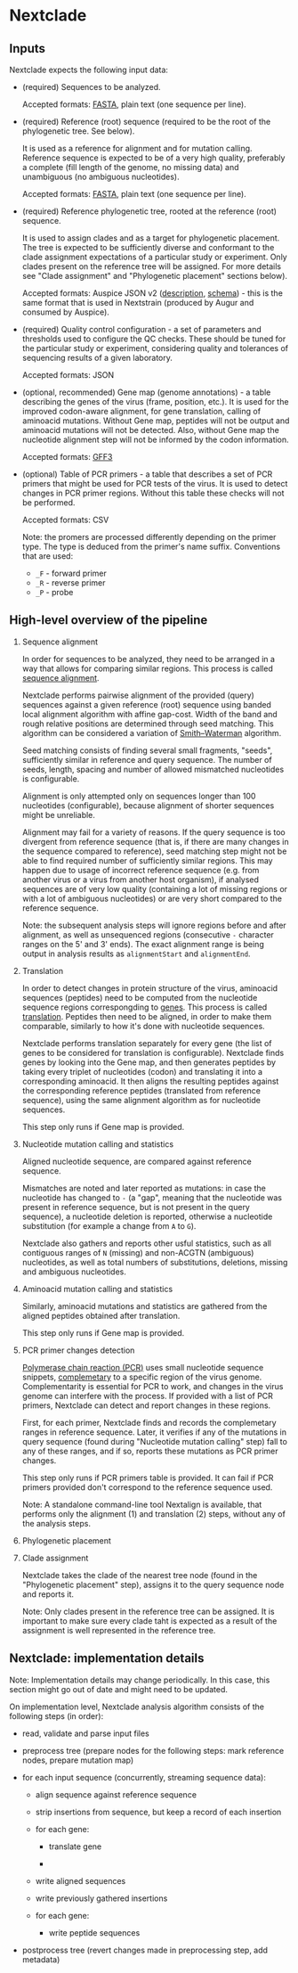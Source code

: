# Nextclade

## Inputs

Nextclade expects the following input data:

- (required) Sequences to be analyzed.

  Accepted formats: [FASTA](https://en.wikipedia.org/wiki/FASTA_format), plain text (one sequence per line).

- (required) Reference (root) sequence (required to be the root of the phylogenetic tree. See below).

  It is used as a reference for alignment and for mutation calling. Reference sequence is expected to be of a very high quality, preferably a complete (fill length of the genome, no missing data) and unambiguous (no ambiguous nucleotides).

  Accepted formats: [FASTA](https://en.wikipedia.org/wiki/FASTA_format), plain text (one sequence per line).

- (required) Reference phylogenetic tree, rooted at the reference (root) sequence.

  It is used to assign clades and as a target for phylogenetic placement. The tree is expected to be sufficiently diverse and conformant to the clade assignment expectations of a particular study or experiment. Only clades present on the reference tree will be assigned. For more details see "Clade assignment" and "Phylogenetic placement" sections below).

  Accepted formats: Auspice JSON v2 ([description](https://nextstrain.org/docs/bioinformatics/data-formats), [schema](https://github.com/nextstrain/augur/blob/master/augur/data/schema-export-v2.json)) - this is the same format that is used in Nextstrain (produced by Augur and consumed by Auspice).

- (required) Quality control configuration - a set of parameters and thresholds used to configure the QC checks. These should be tuned for the particular study or experiment, considering quality and tolerances of sequencing results of a given laboratory.

  Accepted formats: JSON

- (optional, recommended) Gene map (genome annotations) - a table describing the genes of the virus (frame, position, etc.). It is used for the improved codon-aware alignment, for gene translation, calling of aminoacid mutations. Without Gene map, peptides will not be output and aminoacid mutations will not be detected. Also, without Gene map the nucleotide alignment step will not be informed by the codon information.

  Accepted formats: [GFF3](https://github.com/The-Sequence-Ontology/Specifications/blob/master/gff3.md)

- (optional) Table of PCR primers - a table that describes a set of PCR primers that might be used for PCR tests of the virus. It is used to detect changes in PCR primer regions. Without this table these checks will not be performed.

  Accepted formats: CSV

  Note: the promers are processed differently depending on the primer type. The type is deduced from the primer's name suffix. Conventions that are used:

  - `_F` - forward primer
  - `_R` - reverse primer
  - `_P` - probe

## High-level overview of the pipeline

1. Sequence alignment

   In order for sequences to be analyzed, they need to be arranged in a way that allows for comparing similar regions. This process is called [sequence alignment](https://en.wikipedia.org/wiki/Sequence_alignment).

   Nextclade performs pairwise alignment of the provided (query) sequences against a given reference (root) sequence using banded local alignment algorithm with affine gap-cost. Width of the band and rough relative positions are determined through seed matching. This algorithm can be considered a variation of [Smith–Waterman](https://en.wikipedia.org/wiki/Smith%E2%80%93Waterman_algorithm) algorithm.

   Seed matching consists of finding several small fragments, "seeds", sufficiently similar in reference and query sequence. The number of seeds, length, spacing and number of allowed mismatched nucleotides is configurable.

   Alignment is only attempted only on sequences longer than 100 nucleotides (configurable), because alignment of shorter sequences might be unreliable.

   Alignment may fail for a variety of reasons. If the query sequence is too divergent from reference sequence (that is, if there are many changes in the sequence compared to reference), seed matching step might not be able to find required number of sufficiently similar regions. This may happen due to usage of incorrect reference sequence (e.g. from another virus or a virus from another host organism), if analysed sequences are of very low quality (containing a lot of missing regions or with a lot of ambiguous nucleotides) or are very short compared to the reference sequence.

   Note: the subsequent analysis steps will ignore regions before and after alignment, as well as unsequenced regions (consecutive `-` character ranges on the 5' and 3' ends). The exact alignment range is being output in analysis results as `alignmentStart` and `alignmentEnd`.

2. Translation

   In order to detect changes in protein structure of the virus, aminoacid sequences (peptides) need to be computed from the nucleotide sequence regions correspongding to [genes](https://en.wikipedia.org/wiki/Gene). This process is called [translation](<https://en.wikipedia.org/wiki/Translation_(biology)>). Peptides then need to be aligned, in order to make them comparable, similarly to how it's done with nucleotide sequences.

   Nextclade performs translation separately for every gene (the list of genes to be considered for translation is configurable). Nextclade finds genes by looking into the Gene map, and then generates peptides by taking every triplet of nucleotides (codon) and translating it into a corresponding aminoacid. It then aligns the resulting peptides against the corresponding reference peptides (translated from reference sequence), using the same alignment algorithm as for nucleotide sequences.

   This step only runs if Gene map is provided.

3. Nucleotide mutation calling and statistics

   Aligned nucleotide sequence, are compared against reference sequence.

   Mismatches are noted and later reported as mutations: in case the nucleotide has changed to `-`
   (a "gap", meaning that the nucleotide was present in reference sequence, but is not present in the query sequence), a nucleotide deletion is reported, otherwise a nucleotide substitution (for example a change from `A` to `G`).

   Nextclade also gathers and reports other usful statistics, such as all contiguous ranges of `N` (missing) and non-ACGTN (ambiguous) nucleotides, as well as total numbers of substitutions, deletions, missing and ambiguous nucleotides.

4. Aminoacid mutation calling and statistics

   Similarly, aminoacid mutations and statistics are gathered from the aligned peptides obtained after translation.

   This step only runs if Gene map is provided.

5. PCR primer changes detection

   [Polymerase chain reaction (PCR)](https://en.wikipedia.org/wiki/Polymerase_chain_reaction) uses small nucleotide sequence snippets, [complemetary](<https://en.wikipedia.org/wiki/Complementarity_(molecular_biology)>) to a specific region of the virus genome. Complementarity is essential for PCR to work, and changes in the virus genome can interfere with the process. If provided with a list of PCR primers, Nextclade can detect and report changes in these regions.

   First, for each primer, Nextclade finds and records the complemetary ranges in reference sequence.
   Later, it verifies if any of the mutations in query sequence (found during "Nucleotide mutation calling" step) fall to any of these ranges, and if so, reports these mutations as PCR primer changes.

   This step only runs if PCR primers table is provided. It can fail if PCR primers provided don't correspond to the reference sequence used.

   Note: A standalone command-line tool Nextalign is available, that performs only the alignment (1) and translation (2) steps, without any of the analysis steps.

6. Phylogenetic placement

7. Clade assignment

   Nextclade takes the clade of the nearest tree node (found in the "Phylogenetic placement" step), assigns it to the query sequence node and reports it.

   Note: Only clades present in the reference tree can be assigned. It is important to make sure every clade taht is expected as a result of the assignment is well represented in the reference tree.

## Nextclade: implementation details

Note: Implementation details may change periodically. In this case, this section might go out of date and might need to be updated.

On implementation level, Nextclade analysis algorithm consists of the following steps (in order):

- read, validate and parse input files

- preprocess tree (prepare nodes for the following steps: mark reference nodes, prepare mutation map)

- for each input sequence (concurrently, streaming sequence data):

  - align sequence against reference sequence

  - strip insertions from sequence, but keep a record of each insertion

  - for each gene:

    - translate gene

    -

  - write aligned sequences

  - write previously gathered insertions

  - for each gene:

    - write peptide sequences

- postprocess tree (revert changes made in preprocessing step, add metadata)
